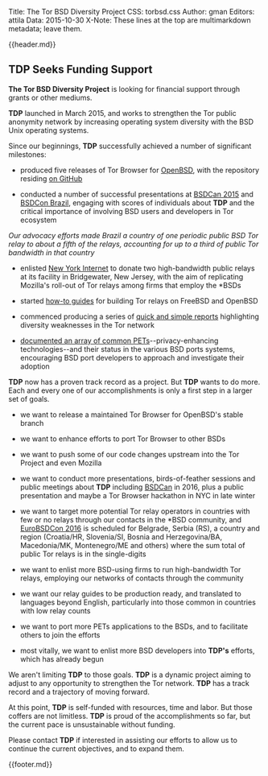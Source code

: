Title: The Tor BSD Diversity Project
CSS: torbsd.css
Author: gman
Editors: attila
Data: 2015-10-30
X-Note: These lines at the top are multimarkdown metadata; leave them.

{{header.md}}

## TDP Seeks Funding Support ##

__The Tor BSD Diversity Project__ is looking for financial support through grants or other mediums.

__TDP__ launched in March 2015, and works to strengthen the Tor public anonymity network by increasing operating system diversity with the BSD Unix operating systems.

Since our beginnings, __TDP__ successfully achieved a number of significant milestones:

* produced five releases of Tor Browser for [OpenBSD](http://www.openbsd.org), with the repository residing [on GitHub](https://github.com/torbsd)

* conducted a number of successful presentations at [BSDCan 2015](https://www.bsdcan.org/2015/) and [BSDCon Brazil](http://2015.bsdcon.com.br), engaging with scores of individuals about __TDP__ and the critical importance of involving BSD users and developers in Tor ecosystem

*Our advocacy efforts made Brazil a country of one periodic public BSD Tor relay to about a fifth of the relays, accounting for up to a third of public Tor bandwidth in that country*

* enlisted [New York Internet](https://www.nyi.net) to donate two high-bandwidth public relays at its facility in Bridgewater, New Jersey, with the aim of replicating Mozilla's roll-out of Tor relays among firms that employ the *BSDs

* started [how-to guides](relay-guides.html) for building Tor relays on FreeBSD and OpenBSD

* commenced producing a series of [quick and simple reports](dirty-stats.html) highlighting diversity weaknesses in the Tor network

* [documented an array of common PETs](porting-pets.html)--privacy-enhancing technologies--and their status in the various BSD ports systems, encouraging BSD port developers to approach and investigate their adoption

__TDP__ now has a proven track record as a project. But __TDP__ wants to do more. Each and every one of our accomplishments is only a first step in a larger set of goals.

* we want to release a maintained Tor Browser for OpenBSD's stable branch

* we want to enhance efforts to port Tor Browser to other BSDs

* we want to push some of our code changes upstream into the Tor Project and even Mozilla

* we want to conduct more presentations, birds-of-feather sessions and public meetings about __TDP__ including [BSDCan](https://www.bsdcan.org/) in 2016, plus a public presentation and maybe a Tor Browser hackathon in NYC in late winter

* we want to target more potential Tor relay operators in countries with few or no relays through our contacts in the *BSD community, and [EuroBSDCon 2016](https://2016.eurobsdcon.org) is scheduled for Belgrade, Serbia (RS), a country and region (Croatia/HR, Slovenia/SI, Bosnia and Herzegovina/BA, Macedonia/MK, Montenegro/ME and others) where the sum total of public Tor relays is in the single-digits

* we want to enlist more BSD-using firms to run high-bandwidth Tor relays, employing our networks of contacts through the community

* we want our relay guides to be production ready, and translated to languages beyond English, particularly into those common in countries with low relay counts

* we want to port more PETs applications to the BSDs, and to facilitate others to join the efforts

* most vitally, we want to enlist more BSD developers into __TDP's__ efforts, which has already begun

We aren't limiting __TDP__ to those goals. __TDP__ is a dynamic project aiming to adjust to any opportunity to strengthen the Tor network. __TDP__ has a track record and a trajectory of moving forward. 

At this point, __TDP__ is self-funded with resources, time and labor. But those coffers are not limitless. __TDP__ is proud of the accomplishments so far, but the current pace is unsustainable without funding.

Please contact __TDP__ if interested in assisting our efforts to allow us to continue the current objectives, and to expand them. 

{{footer.md}}
